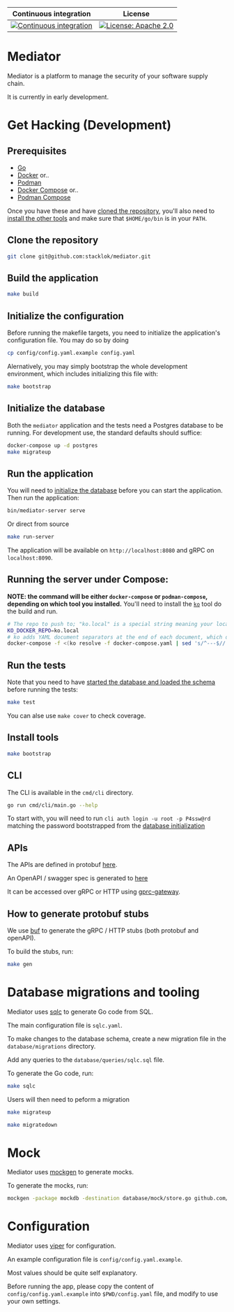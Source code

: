 Continuous integration | License 
 ----------------------|---------
 [![Continuous integration](https://github.com/stacklok/mediator/actions/workflows/main.yml/badge.svg)](https://github.com/stacklok/mediator/actions/workflows/main.yml) | [![License: Apache 2.0](https://img.shields.io/badge/License-Apache2.0-brightgreen.svg)](https://opensource.org/licenses/Apache-2.0)

# Mediator

Mediator is a platform to manage the security of your software supply chain.

It is currently in early development.

# Get Hacking (Development)

## Prerequisites

- [Go](https://golang.org/doc/install)
- [Docker](https://docs.docker.com/get-docker/) or..
- [Podman](https://podman.io/getting-started/installation)
- [Docker Compose](https://docs.docker.com/compose/install/) or..
- [Podman Compose](https://github.com/containers/podman-compose#installation)

Once you have these and have [cloned the repository](#clone-the-repository), you'll also need to [install the other tools](#install-tools) and make sure that `$HOME/go/bin` is in your `PATH`.

## Clone the repository

```bash
git clone git@github.com:stacklok/mediator.git
```

## Build the application

```bash
make build
```

## Initialize the configuration

Before running the makefile targets, you need to initialize the application's configuration file. You may do so by doing

```bash
cp config/config.yaml.example config.yaml
```

Alernatively, you may simply bootstrap the whole development environment, which includes initializing this file with:

```bash
make bootstrap
```

## Initialize the database

Both the `mediator` application and the tests need a Postgres database to be running.  For development use, the standard defaults should suffice:

```bash
docker-compose up -d postgres
make migrateup
```

## Run the application

You will need to [initialize the database](#initialize-the-database) before you can start the application.  Then run the application:

```bash
bin/mediator-server serve
```

Or direct from source

```bash
make run-server
```

The application will be available on `http://localhost:8080` and gRPC on `localhost:8090`.

## Running the server under Compose:

**NOTE: the command will be either `docker-compose` or `podman-compose`, depending on which tool you installed.**  You'll need to install the [`ko`](https://ko.build/install/) tool do the build and run.

```bash
# The repo to push to; "ko.local" is a special string meaning your local Docker repo
KO_DOCKER_REPO=ko.local
# ko adds YAML document separators at the end of each document, which docker-compose doesn't like
docker-compose -f <(ko resolve -f docker-compose.yaml | sed 's/^---$//') up
```

## Run the tests

Note that you need to have [started the database and loaded the schema](#initialize-the-database) before running the tests:

```bash
make test
```

You can alse use `make cover` to check coverage.

## Install tools

```bash
make bootstrap
```

## CLI

The CLI is available in the `cmd/cli` directory.

```bash
go run cmd/cli/main.go --help 
```

To start with, you will need to run `cli auth login -u root -p P4ssw@rd` matching the password bootstrapped from the [database initialization](./database/migrations/000001_init.up.sql)

## APIs

The APIs are defined in protobuf [here](https://github.com/stacklok/mediator/blob/main/proto/mediator/v1/mediator.proto).

An OpenAPI / swagger spec is generated to [here](https://github.com/stacklok/mediator/blob/main/pkg/generated/openapi/proto/mediator/v1/mediator.swagger.json)

It can be accessed over gRPC or HTTP using [gprc-gateway](https://grpc-ecosystem.github.io/grpc-gateway/).

## How to generate protobuf stubs

We use [buf](https://buf.build/docs/) to generate the gRPC / HTTP stubs (both protobuf and openAPI). 

To build the stubs, run:

```bash
make gen
```

# Database migrations and tooling

Mediator uses [sqlc](https://sqlc.dev/) to generate Go code from SQL.

The main configuration file is `sqlc.yaml`.

To make changes to the database schema, create a new migration file in the
`database/migrations` directory.

Add any queries to the `database/queries/sqlc.sql` file.

To generate the Go code, run:

```bash
make sqlc
```

Users will then need to peform a migration

```bash
make migrateup 
``` 

```bash
make migratedown
```

# Mock

Mediator uses [mockgen](https://github.com/golang/mock) to generate mocks.

To generate the mocks, run:

```bash
mockgen -package mockdb -destination database/mock/store.go github.com/stacklok/mediator/pkg/db Store
```

# Configuration

Mediator uses [viper](https://github.com/spf13/viper) for configuration.

An example configuration file is `config/config.yaml.example`.

Most values should be quite self explanatory.

Before running the app, please copy the content of `config/config.yaml.example` into `$PWD/config.yaml` file, and modify to use your own settings.

